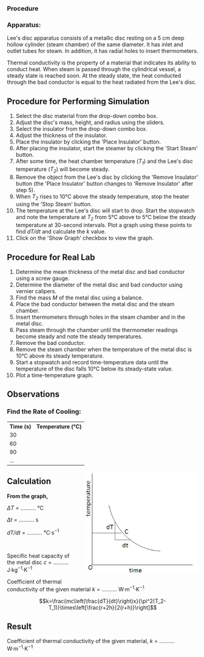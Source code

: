 ### Procedure


### Apparatus:
<p>
  Lee's disc apparatus consists of a metallic disc resting on a 5&nbsp;cm deep hollow cylinder (steam chamber) of the same diameter. 
  It has inlet and outlet tubes for steam. In addition, it has radial holes to insert thermometers.
</p>
<p>
  Thermal conductivity is the property of a material that indicates its ability to conduct heat.
  When steam is passed through the cylindrical vessel, a steady state is reached soon.
  At the steady state, the heat conducted through the bad conductor is equal to the heat radiated from the Lee's disc.
</p>

## Procedure for Performing Simulation
<ol>
  <li>Select the disc material from the drop-down combo box.</li>
  <li>Adjust the disc's mass, height, and radius using the sliders.</li>
  <li>Select the insulator from the drop-down combo box.</li>
  <li>Adjust the thickness of the insulator.</li>
  <li>Place the insulator by clicking the 'Place Insulator' button.</li>
  <li>After placing the insulator, start the steamer by clicking the 'Start Steam' button.</li>
  <li>After some time, the heat chamber temperature (<em>T<sub>1</sub></em>) and the Lee's disc temperature (<em>T<sub>2</sub></em>) will become steady.</li>
  <li>Remove the object from the Lee's disc by clicking the 'Remove Insulator' button (the 'Place Insulator' button changes to 'Remove Insulator' after step 5).</li>
  <li>When <em>T<sub>2</sub></em> rises to 10°C above the steady temperature, stop the heater using the 'Stop Steam' button.</li>
  <li>The temperature at the Lee's disc will start to drop. Start the stopwatch and note the temperature at <em>T<sub>2</sub></em> from 5°C above to 5°C below the steady temperature at 30-second intervals. Plot a graph using these points to find <em>dT/dt</em> and calculate the <em>k</em> value.</li>
  <li>Click on the 'Show Graph' checkbox to view the graph.</li>
</ol>

## Procedure for Real Lab
<ol>
  <li>Determine the mean thickness of the metal disc and bad conductor using a screw gauge.</li>
  <li>Determine the diameter of the metal disc and bad conductor using vernier calipers.</li>
  <li>Find the mass <em>M</em> of the metal disc using a balance.</li>
  <li>Place the bad conductor between the metal disc and the steam chamber.</li>
  <li>Insert thermometers through holes in the steam chamber and in the metal disc.</li>
  <li>Pass steam through the chamber until the thermometer readings become steady and note the steady temperatures.</li>
  <li>Remove the bad conductor.</li>
  <li>Remove the steam chamber when the temperature of the metal disc is 10°C above its steady temperature.</li>
  <li>Start a stopwatch and record time-temperature data until the temperature of the disc falls 10°C below its steady-state value.</li>
  <li>Plot a time-temperature graph.</li>
</ol>
 

## Observations
 
### Find the Rate of Cooling:

<table>
  <tr>
    <th>Time (s)</th>
    <th>Temperature (°C)</th>
  </tr>
  <tr>
    <td>30
    </td>
    <td>
    </td>
  </tr>
  <tr>
    <td>60 </td>
    <td> </td>
  </tr>
  <tr>
    <td>90 </td>
    <td> </td>
  </tr>
  <tr>
    <td>... </td>
    <td> </td>
  </tr>
</table>



<div style="float: right; margin-left: 20px;"> <img src="./images/figure5.jpg" alt="Figure 5" style="max-width: 300px; height: auto;"> <p style="text-align: center; font-size: smaller; font-style: italic;"> </p></div>


## Calculation

<p><strong>From the graph,</strong></p>
<p><em>ΔT</em> = .......... °C</p>
<p><em>Δt</em> = .......... s</p>
<p><em>dT/dt</em> = .......... °C·s<sup>−1</sup></p>

<p><br></p>

<p>Specific heat capacity of the metal disc <em>c</em> = .......... J·kg<sup>−1</sup>·K<sup>−1</sup></p>
<p>Coefficient of thermal conductivity of the given material <em>k</em> = .......... W·m<sup>−1</sup>·K<sup>−1</sup></p>

$$k=\frac{mc\left(\frac{dT}{dt}\right)x}{\pi^2(T_2-T_1)}\times\left[\frac{r+2h}{2(r+h)}\right]$$


## Result
<p>Coefficient of thermal conductivity of the given material, <em>k</em> = .......... W·m<sup>−1</sup>·K<sup>−1</sup></p>

